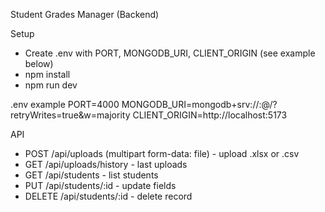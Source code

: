 Student Grades Manager (Backend)

Setup

- Create .env with PORT, MONGODB_URI, CLIENT_ORIGIN (see example below)
- npm install
- npm run dev

.env example
PORT=4000
MONGODB_URI=mongodb+srv://<username>:<password>@<cluster>/<db>?retryWrites=true&w=majority
CLIENT_ORIGIN=http://localhost:5173

API

- POST /api/uploads (multipart form-data: file) - upload .xlsx or .csv
- GET /api/uploads/history - last uploads
- GET /api/students - list students
- PUT /api/students/:id - update fields
- DELETE /api/students/:id - delete record
